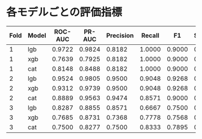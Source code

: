 # 各モデルごとの評価指標

| Fold | Model | ROC-AUC | PR-AUC | Precision | Recall | F1 | Specificity |
|------|-------|---------|--------|-----------|--------|----|-------------|
| 1 | lgb | 0.9722 | 0.9824 | 0.8182 | 1.0000 | 0.9000 | 0.6667 |
| 1 | xgb | 0.7639 | 0.7925 | 0.8182 | 1.0000 | 0.9000 | 0.6667 |
| 1 | cat | 0.8148 | 0.8488 | 0.8182 | 1.0000 | 0.9000 | 0.6667 |
| 2 | lgb | 0.9524 | 0.9805 | 0.9500 | 0.9048 | 0.9268 | 0.8889 |
| 2 | xgb | 0.9312 | 0.9739 | 0.9500 | 0.9048 | 0.9268 | 0.8889 |
| 2 | cat | 0.8889 | 0.9563 | 0.9474 | 0.8571 | 0.9000 | 0.8889 |
| 3 | lgb | 0.8287 | 0.8855 | 0.8571 | 0.6667 | 0.7500 | 0.8333 |
| 3 | xgb | 0.7685 | 0.8731 | 0.7368 | 0.7778 | 0.7568 | 0.5833 |
| 3 | cat | 0.7500 | 0.8277 | 0.7500 | 0.8333 | 0.7895 | 0.5833 |
